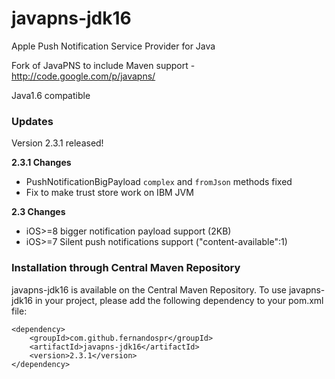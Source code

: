 javapns-jdk16
=============

Apple Push Notification Service Provider for Java

Fork of JavaPNS to include Maven support - http://code.google.com/p/javapns/

Java1.6 compatible

### Updates

Version 2.3.1 released!

**2.3.1 Changes**
* PushNotificationBigPayload ```complex``` and ```fromJson``` methods fixed
* Fix to make trust store work on IBM JVM

**2.3 Changes**
* iOS>=8 bigger notification payload support (2KB)
* iOS>=7 Silent push notifications support ("content-available":1)

### Installation through Central Maven Repository
javapns-jdk16 is available on the Central Maven Repository.
To use javapns-jdk16 in your project, please add the following dependency to your pom.xml file:
```
<dependency>
	<groupId>com.github.fernandospr</groupId>
	<artifactId>javapns-jdk16</artifactId>
	<version>2.3.1</version>
</dependency>
```
